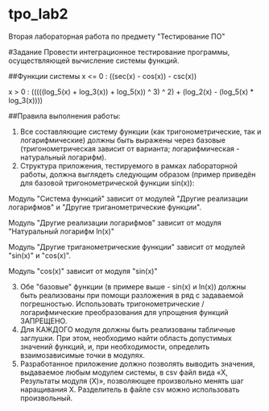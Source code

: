 # tpo_lab2
Вторая лабораторная работа по предмету "Тестирование ПО"

#Задание
Провести интеграционное тестирование программы, осуществляющей вычисление системы функций.

##Функции системы
x <= 0 : ((sec(x) - cos(x)) - csc(x))

x > 0 : (((((log_5(x) + log_3(x)) + log_5(x)) ^ 3) ^ 2) + (log_2(x) - (log_5(x) * log_3(x))))

##Правила выполнения работы:
1. Все составляющие систему функции (как тригонометрические, так и логарифмические) должны быть выражены через базовые (тригонометрическая зависит от варианта; логарифмическая - натуральный логарифм).
2. Структура приложения, тестируемого в рамках лабораторной работы, должна выглядеть следующим образом (пример приведён для базовой тригонометрической функции sin(x)):  

  Модуль "Система функций" зависит от модулей "Другие реализации логарифмов" и "Другие триганометрические функции".

  Модуль "Другие реализации логарифмов" зависит от модуля "Натуральный логарифм ln(x)"
  
  Модуль "Другие триганометрические функции" зависит от модулей "sin(x)" и "cos(x)".
  
  Модуль "cos(x)" зависит от модуля "sin(x)"

3. Обе "базовые" функции (в примере выше - sin(x) и ln(x)) должны быть реализованы при помощи разложения в ряд с задаваемой погрешностью. Использовать тригонометрические / логарифмические преобразования для упрощения функций ЗАПРЕЩЕНО.
4. Для КАЖДОГО модуля должны быть реализованы табличные заглушки. При этом, необходимо найти область допустимых значений функций, и, при необходимости, определить взаимозависимые точки в модулях.
5. Разработанное приложение должно позволять выводить значения, выдаваемое любым модулем системы, в сsv файл вида «X, Результаты модуля (X)», позволяющее произвольно менять шаг наращивания Х. Разделитель в файле csv можно использовать произвольный.
